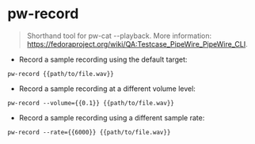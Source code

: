 # pw-record

> Shorthand tool for pw-cat --playback.
> More information: <https://fedoraproject.org/wiki/QA:Testcase_PipeWire_PipeWire_CLI>.

- Record a sample recording using the default target:

`pw-record {{path/to/file.wav}}`

- Record a sample recording at a different volume level:

`pw-record --volume={{0.1}} {{path/to/file.wav}}`

- Record a sample recording using a different sample rate:

`pw-record --rate={{6000}} {{path/to/file.wav}}`
